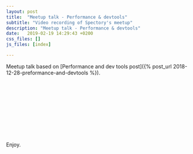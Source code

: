 ```yaml
---
layout: post
title:  "Meetup talk - Performance & devtools"
subtitle: "Video recording of Spectory's meetup"
description: "Meetup talk - Performance & devtools"
date:   2019-02-19 14:29:43 +0200
css_files: []
js_files: [index]

---
```


Meetup talk based on [Performance and dev tools post]({% post_url 2018-12-28-preformance-and-devtools %}).

<p class="video-container">
  <iframe data-src="https://www.youtube.com/embed/WtAbv61wxgY"
          frameborder="0"
          allow="accelerometer; autoplay; encrypted-media; gyroscope; picture-in-picture"
          allowfullscreen
          title="Meetup talk - Performance and devtools.">
  </iframe>
</p>

Enjoy.